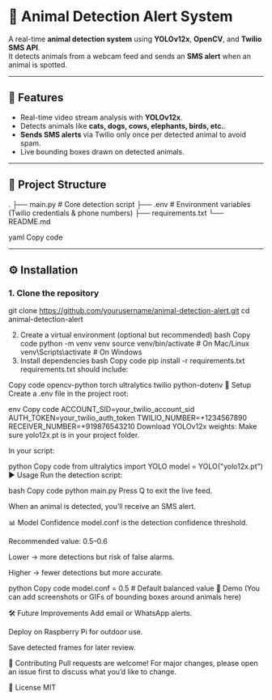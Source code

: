 # 🐾 Animal Detection Alert System

A real-time **animal detection system** using **YOLOv12x**, **OpenCV**, and **Twilio SMS API**.  
It detects animals from a webcam feed and sends an **SMS alert** when an animal is spotted.  

---

## 🚀 Features
- Real-time video stream analysis with **YOLOv12x**.
- Detects animals like **cats, dogs, cows, elephants, birds, etc.**.
- **Sends SMS alerts** via Twilio only once per detected animal to avoid spam.
- Live bounding boxes drawn on detected animals.

---

## 📂 Project Structure
.
├── main.py # Core detection script
├── .env # Environment variables (Twilio credentials & phone numbers)
├── requirements.txt
└── README.md

yaml
Copy code

---

## ⚙️ Installation

### 1. Clone the repository

git clone https://github.com/yourusername/animal-detection-alert.git
cd animal-detection-alert

2. Create a virtual environment (optional but recommended)
bash
Copy code
python -m venv venv
source venv/bin/activate   # On Mac/Linux
venv\Scripts\activate      # On Windows
3. Install dependencies
bash
Copy code
pip install -r requirements.txt
requirements.txt should include:

Copy code
opencv-python
torch
ultralytics
twilio
python-dotenv
🔑 Setup
Create a .env file in the project root:

env
Copy code
ACCOUNT_SID=your_twilio_account_sid
AUTH_TOKEN=your_twilio_auth_token
TWILIO_NUMBER=+1234567890
RECEIVER_NUMBER=+919876543210
Download YOLOv12x weights:
Make sure yolo12x.pt is in your project folder.

In your script:

python
Copy code
from ultralytics import YOLO
model = YOLO("yolo12x.pt")
▶️ Usage
Run the detection script:

bash
Copy code
python main.py
Press Q to exit the live feed.

When an animal is detected, you’ll receive an SMS alert.

📊 Model Confidence
model.conf is the detection confidence threshold.

Recommended value: 0.5–0.6

Lower → more detections but risk of false alarms.

Higher → fewer detections but more accurate.

python
Copy code
model.conf = 0.5  # Default balanced value
📸 Demo
(You can add screenshots or GIFs of bounding boxes around animals here)

🛠️ Future Improvements
Add email or WhatsApp alerts.

Deploy on Raspberry Pi for outdoor use.

Save detected frames for later review.

🤝 Contributing
Pull requests are welcome! For major changes, please open an issue first to discuss what you’d like to change.

📜 License
MIT

